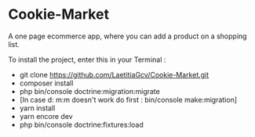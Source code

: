 # Cookie-Market

A one page ecommerce app, where you can add a product on a shopping list.



To install the project, enter this in your Terminal :

- git clone https://github.com/LaetitiaGcv/Cookie-Market.git
- composer install
- php bin/console doctrine:migration:migrate
- [In case d: m:m doesn't work do first : bin/console make:migration]
- yarn install
- yarn encore dev
- php bin/console doctrine:fixtures:load
